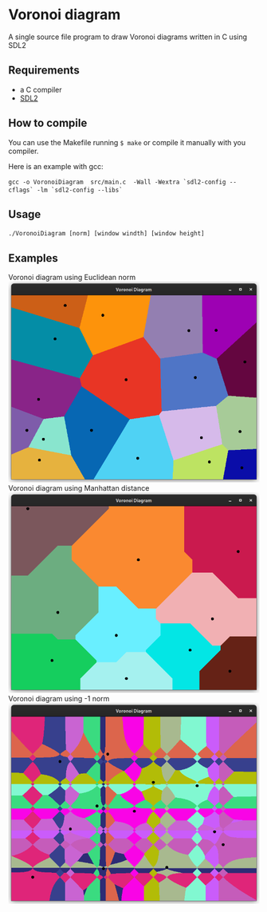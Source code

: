# Voronoi diagram
A single source file program to draw Voronoi diagrams written in C using SDL2

## Requirements
- a C compiler
- [SDL2](https://www.libsdl.org/)

## How to compile
You can use the Makefile running ```$ make``` or compile it manually with you compiler.

Here is an example with gcc:

    gcc -o VoronoiDiagram  src/main.c  -Wall -Wextra `sdl2-config --cflags` -lm `sdl2-config --libs`

## Usage
    ./VoronoiDiagram [norm] [window windth] [window height]

## Examples
Voronoi diagram using Euclidean norm
![euclidean](/screenshots/euclidean.png)
Voronoi diagram using Manhattan distance
![euclidean](/screenshots/manhattan.png)
Voronoi diagram using -1 norm
![euclidean](/screenshots/minusone.png)
